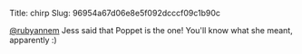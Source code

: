 Title: chirp
Slug: 96954a67d06e8e5f092dcccf09c1b90c

<a href="http://twitter.com/rubyannem">@rubyannem</a> Jess said that Poppet is the one! You'll know what she meant, apparently :)
